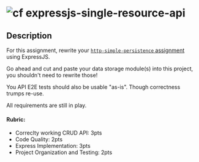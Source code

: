 ![cf](http://i.imgur.com/7v5ASc8.png) expressjs-single-resource-api
====

## Description

For this assignment, rewrite your [`http-simple-persistence` assignment](../../../http-simple-persistence/blob/master/LAB.md)
using ExpressJS.

Go ahead and cut and paste your data storage module(s) into this project, you shouldn't
need to rewrite those!

You API E2E tests should also be usable "as-is". Though correctness trumps re-use.

All requirements are still in play.

#### Rubric:
* Correclty working CRUD API: 3pts
* Code Quality: 2pts
* Express Implementation: 3pts
* Project Organization and Testing: 2pts
